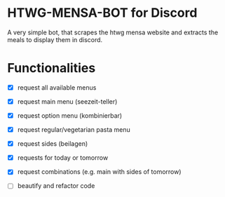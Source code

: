 # HTWG-MENSA-BOT for Discord

A very simple bot, that scrapes the htwg mensa website and extracts the meals to display them in discord.

# Functionalities

- [x] request all available menus
- [x] request main menu (seezeit-teller)
- [x] request option menu (kombinierbar)
- [x] request regular/vegetarian pasta menu
- [x] request sides (beilagen)
- [x] requests for today or tomorrow
- [x] request combinations (e.g. main with sides of tomorrow)
- [ ] beautify and refactor code

